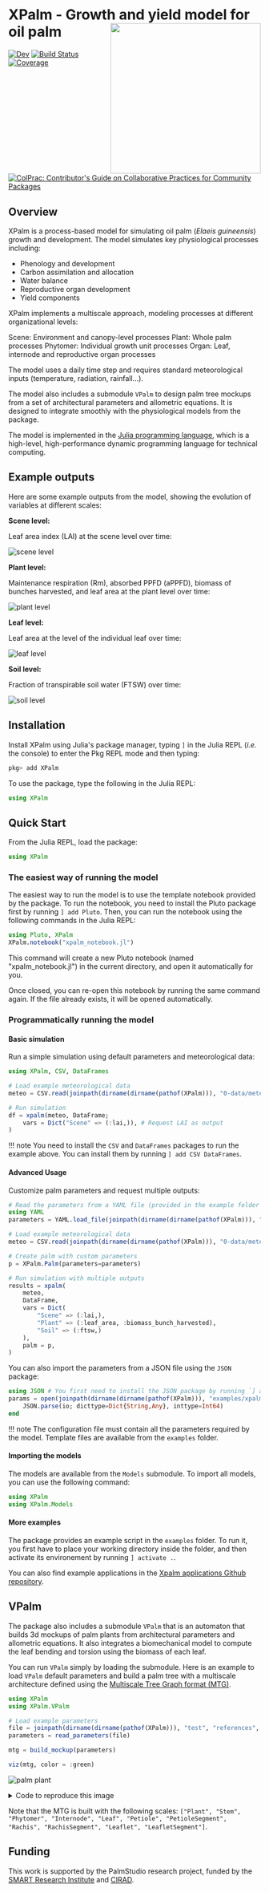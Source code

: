 # XPalm - Growth and yield model for oil palm <img src="https://commons.wikimedia.org/wiki/File:Elaeis_guineensis_-_K%C3%B6hler%E2%80%93s_Medizinal-Pflanzen-056.jpg#/media/Fichier:Elaeis_guineensis_-_K%C3%B6hler%E2%80%93s_Medizinal-Pflanzen-056.jpg" alt="" width="300" align="right" />

<!-- [![Stable](https://img.shields.io/badge/docs-stable-blue.svg)](https://PalmStudio.github.io/XPalm.jl/stable/) -->
[![Dev](https://img.shields.io/badge/docs-dev-blue.svg)](https://PalmStudio.github.io/XPalm.jl/dev/)
[![Build Status](https://github.com/PalmStudio/XPalm.jl/actions/workflows/CI.yml/badge.svg?branch=main)](https://github.com/PalmStudio/XPalm.jl/actions/workflows/CI.yml?query=branch%3Amain)
[![Coverage](https://codecov.io/gh/PalmStudio/XPalm.jl/branch/main/graph/badge.svg)](https://codecov.io/gh/PalmStudio/XPalm.jl)
[![ColPrac: Contributor's Guide on Collaborative Practices for Community Packages](https://img.shields.io/badge/ColPrac-Contributor's%20Guide-blueviolet)](https://github.com/SciML/ColPrac)

## Overview

XPalm is a process-based model for simulating oil palm (*Elaeis guineensis*) growth and development. The model simulates key physiological processes including:

- Phenology and development
- Carbon assimilation and allocation
- Water balance
- Reproductive organ development
- Yield components

XPalm implements a multiscale approach, modeling processes at different organizational levels:

Scene: Environment and canopy-level processes
Plant: Whole palm processes
Phytomer: Individual growth unit processes
Organ: Leaf, internode and reproductive organ processes

The model uses a daily time step and requires standard meteorological inputs (temperature, radiation, rainfall...).

The model also includes a submodule `VPalm` to design palm tree mockups from a set of architectural parameters and allometric equations. It is designed to integrate smoothly with the physiological models from the package.

The model is implemented in the [Julia programming language](https://julialang.org/), which is a high-level, high-performance dynamic programming language for technical computing.

## Example outputs

Here are some example outputs from the model, showing the evolution of variables at different scales:

**Scene level:**

Leaf area index (LAI) at the scene level over time:

![scene level](docs/src/assets/simulation_results_Scene.png)

**Plant level:**

Maintenance respiration (Rm), absorbed PPFD (aPPFD), biomass of bunches harvested, and leaf area at the plant level over time:

![plant level](docs/src/assets/simulation_results_Plant.png)

**Leaf level:**

Leaf area at the level of the individual leaf over time:

![leaf level](docs/src/assets/simulation_results_Leaf.png)

**Soil level:**

Fraction of transpirable soil water (FTSW) over time:

![soil level](docs/src/assets/simulation_results_Soil.png)

## Installation

Install XPalm using Julia's package manager, typing `]` in the Julia REPL (*i.e.* the console) to enter the Pkg REPL mode and then typing:

```julia
pkg> add XPalm
```

To use the package, type the following in the Julia REPL:

```julia
using XPalm
```

## Quick Start

From the Julia REPL, load the package:

```julia
using XPalm
```

### The easiest way of running the model

The easiest way to run the model is to use the template notebook provided by the package. To run the notebook, you need to install the Pluto package first by running `] add Pluto`. Then, you can run the notebook using the following commands in the Julia REPL:

```julia
using Pluto, XPalm
XPalm.notebook("xpalm_notebook.jl")
```

This command will create a new Pluto notebook (named "xpalm_notebook.jl") in the current directory, and open it automatically for you.

Once closed, you can re-open this notebook by running the same command again. If the file already exists, it will be opened automatically.

### Programmatically running the model

#### Basic simulation

Run a simple simulation using default parameters and meteorological data:

```julia
using XPalm, CSV, DataFrames

# Load example meteorological data
meteo = CSV.read(joinpath(dirname(dirname(pathof(XPalm))), "0-data/meteo.csv"), DataFrame)

# Run simulation
df = xpalm(meteo, DataFrame;
    vars = Dict("Scene" => (:lai,)), # Request LAI as output
)
```

!!! note
    You need to install the `CSV` and `DataFrames` packages to run the example above. You can install them by running `] add CSV DataFrames`.

#### Advanced Usage

Customize palm parameters and request multiple outputs:

```julia
# Read the parameters from a YAML file (provided in the example folder of the package).
using YAML
parameters = YAML.load_file(joinpath(dirname(dirname(pathof(XPalm))), "examples/xpalm_parameters.yml"))

# Load example meteorological data
meteo = CSV.read(joinpath(dirname(dirname(pathof(XPalm))), "0-data/meteo.csv"), DataFrame)

# Create palm with custom parameters
p = XPalm.Palm(parameters=parameters)

# Run simulation with multiple outputs
results = xpalm(
    meteo,
    DataFrame,
    vars = Dict(
        "Scene" => (:lai,),
        "Plant" => (:leaf_area, :biomass_bunch_harvested),
        "Soil" => (:ftsw,)
    ),
    palm = p,
)
```

You can also import the parameters from a JSON file using the `JSON` package:

```julia
using JSON # You first need to install the JSON package by running `] add JSON`
params = open(joinpath(dirname(dirname(pathof(XPalm))), "examples/xpalm_parameters.json"), "r") do io
    JSON.parse(io; dicttype=Dict{String,Any}, inttype=Int64)
end
```

!!! note
    The configuration file must contain all the parameters required by the model. Template files are available from the `examples` folder.

#### Importing the models

The models are available from the `Models` submodule. To import all models, you can use the following command:

```julia
using XPalm
using XPalm.Models
```

#### More examples

The package provides an example script in the `examples` folder. To run it, you first have to place your working directory inside the folder, and then activate its environement by running `] activate .`.

You can also find example applications in the [Xpalm applications Github repository](https://github.com/PalmStudio/XPalm_applications).

## VPalm

The package also includes a submodule `VPalm` that is an automaton that builds 3d mockups of palm plants from architectural parameters and allometric equations. It also integrates a biomechanical model to compute the leaf bending and torsion using the biomass of each leaf.

You can run `VPalm` simply by loading the submodule. Here is an example to load `VPalm` default parameters and build a palm tree with a multiscale architecture defined using the [Multiscale Tree Graph format (MTG)](https://github.com/VEZY/MultiScaleTreeGraph.jl).

```julia
using XPalm
using XPalm.VPalm

# Load example parameters
file = joinpath(dirname(dirname(pathof(XPalm))), "test", "references", "vpalm-parameter_file.yml")
parameters = read_parameters(file)

mtg = build_mockup(parameters)

viz(mtg, color = :green)
```

![palm plant](docs/src/assets/palm_mockup.png)

<details>

<summary>Code to reproduce this image</summary>

To reproduce the image above, you can use the following code snippet. It will create a mockup of a palm plant with colored segments based on their type.

```julia
using XPalm
using XPalm.VPalm
file = joinpath(dirname(dirname(pathof(XPalm))), "test", "references", "vpalm-parameter_file.yml")
parameters = read_parameters(file)
mtg = build_mockup(parameters; merge_scale=:leaflet)
traverse!(mtg) do node
    if symbol(node) == "Petiole"
        petiole_and_rachis_segments = descendants(node, symbol=["PetioleSegment", "RachisSegment"])
        colormap = cgrad([colorant"peachpuff4", colorant"blanchedalmond"], length(petiole_and_rachis_segments), scale=:log2)
        for (i, seg) in enumerate(petiole_and_rachis_segments)
            seg[:color_type] = colormap[i]
        end
    elseif symbol(node) == "Leaflet"
        node[:color_type] = :mediumseagreen
    elseif symbol(node) == "Leaf" # This will color the snags
        node[:color_type] = :peachpuff4
    end
end
f, ax, p = viz(mtg, color=:color_type)
save("palm_mockup.png", f, size=(1200, 800), px_per_unit=3, update=false)
```
</details>

Note that the MTG is built with the following scales: `["Plant", "Stem", "Phytomer", "Internode", "Leaf", "Petiole", "PetioleSegment", "Rachis", "RachisSegment", "Leaflet", "LeafletSegment"]`.

## Funding

This work is supported by the PalmStudio research project, funded by the [SMART Research Institute](https://smartri.id/) and [CIRAD](https://www.cirad.fr/en).
